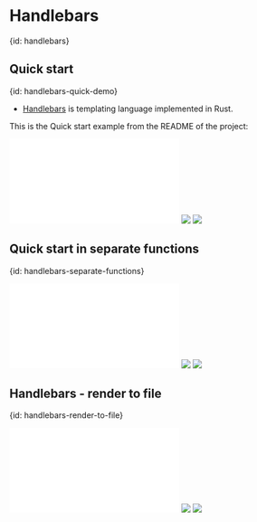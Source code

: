 # Handlebars
{id: handlebars}

## Quick start
{id: handlebars-quick-demo}

* [Handlebars](https://crates.io/crates/handlebars) is templating language implemented in Rust.

This is the Quick start example from the README of the project:

![](examples/handlebars-quick/src/main.rs)
![](examples/handlebars-quick/Cargo.toml)
![](examples/handlebars-quick/Cargo.lock)

## Quick start in separate functions
{id: handlebars-separate-functions}

![](examples/handlebars-separate-functions/src/main.rs)
![](examples/handlebars-separate-functions/Cargo.toml)
![](examples/handlebars-separate-functions/Cargo.lock)

##  Handlebars - render to file
{id: handlebars-render-to-file}

![](examples/handlebars-render-to-file/src/main.rs)
![](examples/handlebars-render-to-file/Cargo.toml)
![](examples/handlebars-render-to-file/Cargo.lock)


